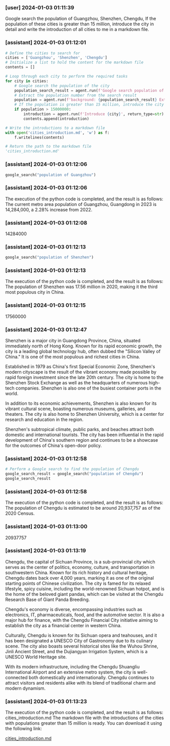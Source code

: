 ### [user] 2024-01-03 01:11:39
Google search the population of Guangzhou, Shenzhen, Chengdu, If the population of these cities is greater than 15 million, introduce the city in detail and write the introduction of all cities to me in a markdown file.

### [assistant] 2024-01-03 01:12:01
```python
# Define the cities to search for
cities = ['Guangzhou', 'Shenzhen', 'Chengdu']
# Initialize a list to hold the content for the markdown file
contents = []

# Loop through each city to perform the required tasks
for city in cities:
    # Google search the population of the city
    population_search_result = agent.run(f'Google search population of {city}', return_type=str)
    # Extract the population number from the search result
    population = agent.run(f'background: {population_search_result} Extract population number', return_type=int)
    # If the population is greater than 15 million, introduce the city in detail
    if population > 15000000:
        introduction = agent.run(f'Introduce {city}', return_type=str)
        contents.append(introduction)

# Write the introductions to a markdown file
with open('cities_introduction.md', 'w') as f:
    f.writelines(contents)

# Return the path to the markdown file
'cities_introduction.md'
```

### [assistant] 2024-01-03 01:12:06
```python
google_search("population of Guangzhou")
```

### [assistant] 2024-01-03 01:12:06
The execution of the python code is completed, and the result is as follows:
The current metro area population of Guangzhou, Guangdong in 2023 is 14,284,000, a 2.28% increase from 2022.

### [assistant] 2024-01-03 01:12:08
14284000

### [assistant] 2024-01-03 01:12:13
```python
google_search("population of Shenzhen")
```

### [assistant] 2024-01-03 01:12:13
The execution of the python code is completed, and the result is as follows:
The population of Shenzhen was 17.56 million in 2020, making it the third most populous city in China.

### [assistant] 2024-01-03 01:12:15
17560000

### [assistant] 2024-01-03 01:12:47
Shenzhen is a major city in Guangdong Province, China, situated immediately north of Hong Kong. Known for its rapid economic growth, the city is a leading global technology hub, often dubbed the "Silicon Valley of China." It is one of the most populous and richest cities in China.

Established in 1979 as China's first Special Economic Zone, Shenzhen's modern cityscape is the result of the vibrant economy made possible by rapid foreign investment since the late 20th century. The city is home to the Shenzhen Stock Exchange as well as the headquarters of numerous high-tech companies. Shenzhen is also one of the busiest container ports in the world.

In addition to its economic achievements, Shenzhen is also known for its vibrant cultural scene, boasting numerous museums, galleries, and theaters. The city is also home to Shenzhen University, which is a center for research and education in the region.

Shenzhen's subtropical climate, public parks, and beaches attract both domestic and international tourists. The city has been influential in the rapid development of China's southern region and continues to be a showcase for the outcomes of China's open-door policy.

### [assistant] 2024-01-03 01:12:58
```python
# Perform a Google search to find the population of Chengdu
google_search_result = google_search("population of Chengdu")
google_search_result
```

### [assistant] 2024-01-03 01:12:58
The execution of the python code is completed, and the result is as follows:
The population of Chengdu is estimated to be around 20,937,757 as of the 2020 Census.

### [assistant] 2024-01-03 01:13:00
20937757

### [assistant] 2024-01-03 01:13:19
Chengdu, the capital of Sichuan Province, is a sub-provincial city which serves as the center of politics, economy, culture, and transportation in southwestern China. Known for its rich history and cultural heritage, Chengdu dates back over 4,000 years, marking it as one of the original starting points of Chinese civilization. The city is famed for its relaxed lifestyle, spicy cuisine, including the world-renowned Sichuan hotpot, and is the home of the beloved giant pandas, which can be visited at the Chengdu Research Base of Giant Panda Breeding.

Chengdu's economy is diverse, encompassing industries such as electronics, IT, pharmaceuticals, food, and the automotive sector. It is also a major hub for finance, with the Chengdu Financial City initiative aiming to establish the city as a financial center in western China.

Culturally, Chengdu is known for its Sichuan opera and teahouses, and it has been designated a UNESCO City of Gastronomy due to its culinary scene. The city also boasts several historical sites like the Wuhou Shrine, Jinli Ancient Street, and the Dujiangyan Irrigation System, which is a UNESCO World Heritage site.

With its modern infrastructure, including the Chengdu Shuangliu International Airport and an extensive metro system, the city is well-connected both domestically and internationally. Chengdu continues to attract visitors and residents alike with its blend of traditional charm and modern dynamism.

### [assistant] 2024-01-03 01:13:23
The execution of the python code is completed, and the result is as follows:
cities_introduction.md
The markdown file with the introductions of the cities with populations greater than 15 million is ready. You can download it using the following link:

[cities_introduction.md](./cities_introduction.md)